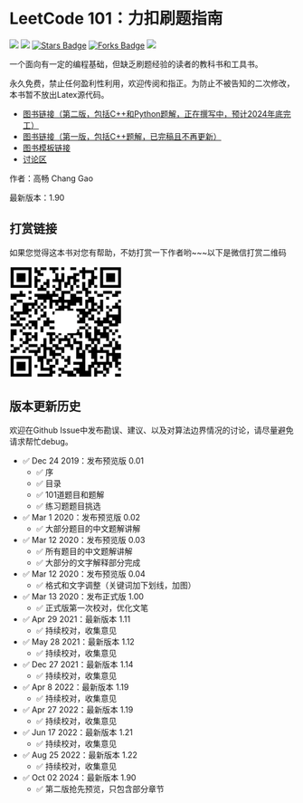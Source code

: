 # LeetCode 101：力扣刷题指南

<a href="https://isocpp.org/"><img src="https://img.shields.io/badge/C++-red?style=plastic" height="20" /></a>
<a href="https://www.python.org/"><img src="https://img.shields.io/badge/Python3-blue?style=plastic" height="20" /></a>
<a href="https://github.com/changgyhub/leetcode_101/stargazers"><img src="https://img.shields.io/github/stars/changgyhub/leetcode_101" alt="Stars Badge"/></a>
<a href="https://github.com/changgyhub/leetcode_101/network/members"><img src="https://img.shields.io/github/forks/changgyhub/leetcode_101" alt="Forks Badge"/></a>
<a href="https://www.linkedin.com/in/changgy/" ><img src="https://img.shields.io/badge/LinkedIn-Follow_Chang_Gao-black?style=social&logo=linkedin" /> </a>


一个面向有一定的编程基础，但缺乏刷题经验的读者的教科书和工具书。

永久免费，禁止任何盈利性利用，欢迎传阅和指正。为防止不被告知的二次修改，本书暂不放出Latex源代码。

* [图书链接（第二版，包括C++和Python题解，正在撰写中，预计2024年底完工）](https://github.com/changgyhub/leetcode_101/blob/master/LeetCode%20101%20-%20A%20Grinding%20Guide.pdf)
* [图书链接（第一版，包括C++题解，已完稿且不再更新）](https://github.com/changgyhub/leetcode_101/blob/master/misc/%5BDeprecated%5D%20LeetCode%20101%20-%20A%20Grinding%20Guide%20(First%20Edition).pdf)
* [图书模板链接](https://www.overleaf.com/latex/templates/elegantbook-template/zpsrbmdsxrgy)
* [讨论区](https://github.com/changgyhub/leetcode_101/issues/49)

作者：高畅 Chang Gao

最新版本：1.90

## 打赏链接

如果您觉得这本书对您有帮助，不妨打赏一下作者哟\~\~\~以下是微信打赏二维码

<img src="./misc/wechatpay.jpg" width="200" height="200">

## 版本更新历史

欢迎在Github Issue中发布勘误、建议、以及对算法边界情况的讨论，请尽量避免请求帮忙debug。

* :white_check_mark: Dec 24 2019：发布预览版 0.01
  * :white_check_mark: 序
  * :white_check_mark: 目录
  * :white_check_mark: 101道题目和题解
  * :white_check_mark: 练习题题目挑选
* :white_check_mark: Mar 1 2020：发布预览版 0.02
  * :white_check_mark: 大部分题目的中文题解讲解
* :white_check_mark: Mar 12 2020：发布预览版 0.03
  * :white_check_mark: 所有题目的中文题解讲解
  * :white_check_mark: 大部分的文字解释部分完成
* :white_check_mark: Mar 12 2020：发布预览版 0.04
  * :white_check_mark: 格式和文字调整（关键词加下划线，加图）
* :white_check_mark: Mar 13 2020：发布正式版 1.00
  * :white_check_mark: 正式版第一次校对，优化文笔
* :white_check_mark: Apr 29 2021：最新版本 1.11
  * :white_check_mark: 持续校对，收集意见
* :white_check_mark: May 28 2021：最新版本 1.12
  * :white_check_mark: 持续校对，收集意见
* :white_check_mark: Dec 27 2021：最新版本 1.14
  * :white_check_mark: 持续校对，收集意见
* :white_check_mark: Apr 8 2022：最新版本 1.19
  * :white_check_mark: 持续校对，收集意见
* :white_check_mark: Apr 27 2022：最新版本 1.19
  * :white_check_mark: 持续校对，收集意见
* :white_check_mark: Jun 17 2022：最新版本 1.21
  * :white_check_mark: 持续校对，收集意见
* :white_check_mark: Aug 25 2022：最新版本 1.22
  * :white_check_mark: 持续校对，收集意见
* :white_check_mark: Oct 02 2024：最新版本 1.90
  * :white_check_mark: 第二版抢先预览，只包含部分章节
